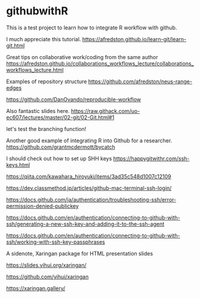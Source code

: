 # githubwithR

This is a test project to learn how to integrate R workflow with github.

I much appreciate this tutorial.
https://afredston.github.io/learn-git/learn-git.html

Great tips on collaborative work/coding from the same author
https://afredston.github.io/collaborations_workflows_lecture/collaborations_workflows_lecture.html

Examples of repository structure
https://github.com/afredston/neus-range-edges

https://github.com/DanOvando/reproducible-workflow

Also fantastic slides here.
https://raw.githack.com/uo-ec607/lectures/master/02-git/02-Git.html#1


let's test the branching function!

Another good example of integrating R into Github for a researcher.
https://github.com/grantmcdermott/bycatch

I should check out how to set up SHH keys
https://happygitwithr.com/ssh-keys.html

https://qiita.com/kawahara_hiroyuki/items/3ad35c548d1007c12109

https://dev.classmethod.jp/articles/github-mac-terminal-ssh-login/

https://docs.github.com/ja/authentication/troubleshooting-ssh/error-permission-denied-publickey

https://docs.github.com/en/authentication/connecting-to-github-with-ssh/generating-a-new-ssh-key-and-adding-it-to-the-ssh-agent

https://docs.github.com/en/authentication/connecting-to-github-with-ssh/working-with-ssh-key-passphrases

A sidenote, Xaringan package for HTML presentation slides

https://slides.yihui.org/xaringan/

https://github.com/yihui/xaringan

https://xaringan.gallery/
